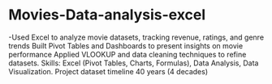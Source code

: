 # Movies-Data-analysis-excel
-Used Excel to analyze movie datasets, tracking revenue, ratings, and genre trends Built Pivot Tables and Dashboards to present insights on movie performance Applied VLOOKUP and data cleaning techniques to refine datasets.
Skills: Excel (Pivot Tables, Charts, Formulas), Data Analysis, Data Visualization.
Project dataset timeline 40 years (4 decades)
